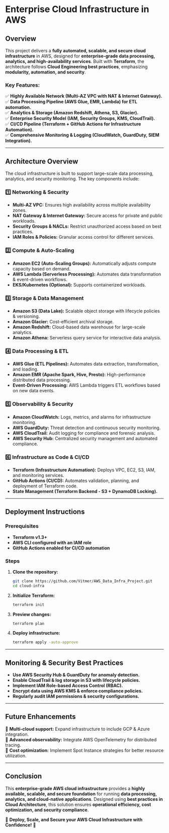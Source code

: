 # **Enterprise Cloud Infrastructure in AWS**

## **Overview**

This project delivers a **fully automated, scalable, and secure cloud infrastructure** in AWS, designed for **enterprise-grade data processing, analytics, and high-availability services**. Built with **Terraform**, the architecture follows **Cloud Engineering best practices**, emphasizing **modularity, automation, and security**.

### **Key Features:**
✅ **Highly Available Network (Multi-AZ VPC with NAT & Internet Gateway).**  
✅ **Data Processing Pipeline (AWS Glue, EMR, Lambda) for ETL automation.**  
✅ **Analytics & Storage (Amazon Redshift, Athena, S3, Glacier).**  
✅ **Enterprise Security Model (IAM, Security Groups, KMS, CloudTrail).**  
✅ **CI/CD Pipeline (Terraform + GitHub Actions for Infrastructure Automation).**  
✅ **Comprehensive Monitoring & Logging (CloudWatch, GuardDuty, SIEM Integration).**  

---

## **Architecture Overview**
The cloud infrastructure is built to support large-scale data processing, analytics, and security monitoring. The key components include:

### **1️⃣ Networking & Security**
- **Multi-AZ VPC:** Ensures high availability across multiple availability zones.
- **NAT Gateway & Internet Gateway:** Secure access for private and public workloads.
- **Security Groups & NACLs:** Restrict unauthorized access based on best practices.
- **IAM Roles & Policies:** Granular access control for different services.

### **2️⃣ Compute & Auto-Scaling**
- **Amazon EC2 (Auto-Scaling Groups):** Automatically adjusts compute capacity based on demand.
- **AWS Lambda (Serverless Processing):** Automates data transformation & event-driven workflows.
- **EKS/Kubernetes (Optional):** Supports containerized workloads.

### **3️⃣ Storage & Data Management**
- **Amazon S3 (Data Lake):** Scalable object storage with lifecycle policies & versioning.
- **Amazon Glacier:** Cost-efficient archival storage.
- **Amazon Redshift:** Cloud-based data warehouse for large-scale analytics.
- **Amazon Athena:** Serverless query service for interactive data analysis.

### **4️⃣ Data Processing & ETL**
- **AWS Glue (ETL Pipelines):** Automates data extraction, transformation, and loading.
- **Amazon EMR (Apache Spark, Hive, Presto):** High-performance distributed data processing.
- **Event-Driven Processing:** AWS Lambda triggers ETL workflows based on new data events.

### **5️⃣ Observability & Security**
- **Amazon CloudWatch:** Logs, metrics, and alarms for infrastructure monitoring.
- **AWS GuardDuty:** Threat detection and continuous security monitoring.
- **AWS CloudTrail:** Audit logging for compliance and forensic analysis.
- **AWS Security Hub:** Centralized security management and automated compliance.

### **6️⃣ Infrastructure as Code & CI/CD**
- **Terraform (Infrastructure Automation):** Deploys VPC, EC2, S3, IAM, and monitoring services.
- **GitHub Actions (CI/CD):** Automates validation, planning, and deployment of Terraform code.
- **State Management (Terraform Backend - S3 + DynamoDB Locking).**

---

## **Deployment Instructions**
### **Prerequisites**
- **Terraform v1.3+**
- **AWS CLI configured with an IAM role**
- **GitHub Actions enabled for CI/CD automation**

### **Steps**
1. **Clone the repository:**
   ```sh
   git clone https://github.com/Vitmer/AWS_Data_Infra_Project.git
   cd cloud-infra
   ```
2. **Initialize Terraform:**
   ```sh
   terraform init
   ```
3. **Preview changes:**
   ```sh
   terraform plan
   ```
4. **Deploy infrastructure:**
   ```sh
   terraform apply -auto-approve
   ```

---

## **Monitoring & Security Best Practices**
- **Use AWS Security Hub & GuardDuty for anomaly detection.**
- **Enable CloudTrail & log storage in S3 with lifecycle policies.**
- **Implement IAM Role-based Access Control (RBAC).**
- **Encrypt data using AWS KMS & enforce compliance policies.**
- **Regularly audit IAM permissions & security configurations.**

---

## **Future Enhancements**
🔹 **Multi-cloud support:** Expand infrastructure to include GCP & Azure integration.  
🔹 **Advanced observability:** Integrate AWS OpenTelemetry for distributed tracing.  
🔹 **Cost optimization:** Implement Spot Instance strategies for better resource utilization.  

---

## **Conclusion**
This **enterprise-grade AWS cloud infrastructure** provides a **highly available, scalable, and secure foundation** for running **data processing, analytics, and cloud-native applications**. Designed using **best practices in Cloud Architecture**, this solution ensures **operational efficiency, cost optimization, and security compliance**.

🚀 **Deploy, Scale, and Secure your AWS Cloud Infrastructure with Confidence!** 🚀
